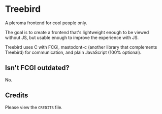 # Treebird

A pleroma frontend for cool people only.

The goal is to create a frontend that's lightweight enough to be viewed without JS, but
usable enough to improve the experience with JS.

Treebird uses C with FCGI, mastodont-c (another library that complements Treebird) for
communication, and plain JavaScript (100% optional).

## Isn't FCGI outdated?

No.

## Credits

Please view the `CREDITS` file.

